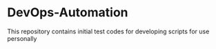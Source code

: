 # DevOps-Automation
This repository contains initial test codes for developing scripts for use personally

